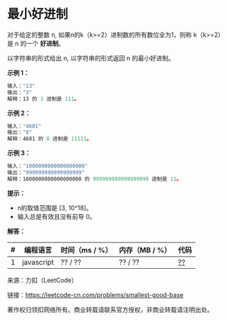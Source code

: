 # 最小好进制

对于给定的整数 n, 如果n的k（k>=2）进制数的所有数位全为1，则称 k（k>=2）是 n 的一个 **好进制**。

以字符串的形式给出 n, 以字符串的形式返回 n 的最小好进制。

**示例 1：**

``` javascript
输入："13"
输出："3"
解释：13 的 3 进制是 111。
```

**示例 2：**

``` javascript
输入："4681"
输出："8"
解释：4681 的 8 进制是 11111。
```

**示例 3：**

``` javascript
输入："1000000000000000000"
输出："999999999999999999"
解释：1000000000000000000 的 999999999999999999 进制是 11。
```

**提示：**

- n的取值范围是 [3, 10^18]。
- 输入总是有效且没有前导 0。

**解答：**

**#**|**编程语言**|**时间（ms / %）**|**内存（MB / %）**|**代码**
--|--|--|--|--
1|javascript|?? / ??|?? / ??|[??](./javascript/ac_v1.js)

来源：力扣（LeetCode）

链接：https://leetcode-cn.com/problems/smallest-good-base

著作权归领扣网络所有。商业转载请联系官方授权，非商业转载请注明出处。
